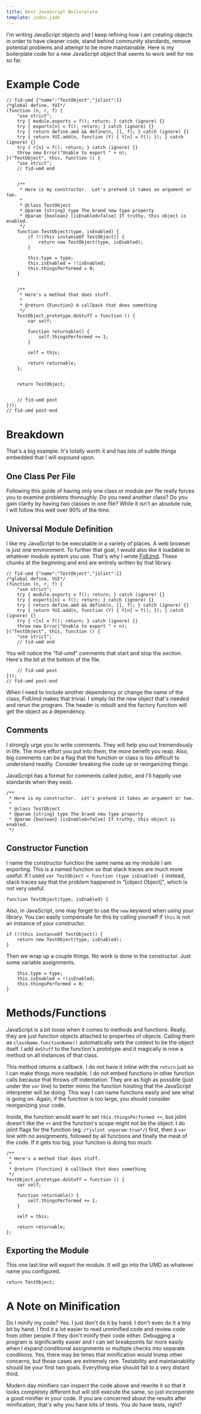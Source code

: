 ```yaml
---
title: Best JavaScript Boilerplate
template: index.jade
---
```


I'm writing JavaScript objects and I keep refining how I am creating objects in order to have cleaner code, stand behind community standards, remove potential problems and attempt to be more maintainable.  Here is my boilerplate code for a new JavaScript object that seems to work well for me so far.

Example Code
============

    // fid-umd {"name":"TestObject","jslint":1}
	/*global define, YUI*/
	(function (n, r, f) {
		"use strict";
		try { module.exports = f(); return; } catch (ignore) {}
		try { exports[n] = f(); return; } catch (ignore) {}
		try { return define.amd && define(n, [], f); } catch (ignore) {}
		try { return YUI.add(n, function (Y) { Y[n] = f(); }); } catch (ignore) {}
		try { r[n] = f(); return; } catch (ignore) {}
		throw new Error("Unable to export " + n);
	}("TestObject", this, function () {
		"use strict";
		// fid-umd end


		/**
		 * Here is my constructor.  Let's pretend it takes an argument or two.
		 *
		 * @class TestObject
		 * @param {string} type The brand new type property
		 * @param {boolean} [isEnabled=false] If truthy, this object is enabled.
		 */
		function TestObject(type, isEnabled) {
			if (!(this instanceOf TestObject)) {
				return new TestObject(type, isEnabled);
			}

			this.type = type;
			this.isEnabled = !!isEnabled;
			this.thingsPerformed = 0;
		}


		/**
		 * Here's a method that does stuff.
		 *
		 * @return {Function} A callback that does something
		 */
		TestObject.prototype.doStuff = function () {
			var self;

			function returnable() {
				self.thingsPerformed += 1;
			}

			self = this;

			return returnable;
		};


		return TestObject;
		

		// fid-umd post
	}));
	// fid-umd post-end

Breakdown
=========

That's a big example.  It's totally worth it and has lots of subtle things embedded that I will expound upon.

One Class Per File
------------------

Following this guide of having only one class or module per file really forces you to examine problems thoroughly.  Do you need another class?  Do you gain clarity by having two classes in one file?  While it isn't an absolute rule, I will follow this well over 90% of the time.

Universal Module Definition
---------------------------

I like my JavaScript to be executable in a variety of places.  A web browser is just one environment.  To further that goal, I would also like it loadable in whatever module system you use.  That's why I wrote [FidUmd](https://github.com/fidian/fid-umd).  These chunks at the beginning and end are entirely written by that library.

    // fid-umd {"name":"TestObject","jslint":1}
	/*global define, YUI*/
	(function (n, r, f) {
		"use strict";
		try { module.exports = f(); return; } catch (ignore) {}
		try { exports[n] = f(); return; } catch (ignore) {}
		try { return define.amd && define(n, [], f); } catch (ignore) {}
		try { return YUI.add(n, function (Y) { Y[n] = f(); }); } catch (ignore) {}
		try { r[n] = f(); return; } catch (ignore) {}
		throw new Error("Unable to export " + n);
	}("TestObject", this, function () {
		"use strict";
		// fid-umd end

You will notice the "fid-umd" comments that start and stop the section.  Here's the bit at the bottom of the file.

		// fid-umd post
	}));
	// fid-umd post-end

When I need to include another dependency or change the name of the class, FidUmd makes that trivial.  I simply list the new object that's needed and rerun the program.  The header is rebuilt and the factory function will get the object as a dependency.

Comments
--------

I strongly urge you to write comments.  They will help you out tremendously in life.  The more effort you put into them, the more benefit you reap.  Also, big comments can be a flag that the function or class is too difficult to understand readily.  Consider breaking the code up or reorganizing things.

JavaScript has a format for comments called jsdoc, and I'll happily use standards when they exist.

	/**
	 * Here is my constructor.  Let's pretend it takes an argument or two.
	 *
	 * @class TestObject
	 * @param {string} type The brand new type property
	 * @param {boolean} [isEnabled=false] If truthy, this object is enabled.
	 */

Constructor Function
--------------------

I name the constructor function the same name as my module I am exporting.  This is a named function so that stack traces are much more useful.  If I used `var TestObject = function (type isEnabled) {` instead, stack traces say that the problem happened in "[object Object]", which is not very useful.

	function TestObject(type, isEnabled) {

Also, in JavaScript, one may forget to use the `new` keyword when using your library.  You can easily compensate for this by calling yourself if `this` is not an instance of your constructor.

	if (!(this instanceOf TestObject)) {
		return new TestObject(type, isEnabled);
	}

Then we wrap up a couple things.  No work is done in the constructor.  Just some variable assignments.

		this.type = type;
		this.isEnabled = !!isEnabled;
		this.thingsPerformed = 0;
	}

Methods/Functions
=================

JavaScript is a bit loose when it comes to methods and functions.  Really, they are just function objects attached to properties of objects.  Calling them as `className.functionName()` automatically sets the context to be the object itself.  I add `doStuff` to the function's prototype and it magically is now a method on all instances of that class.

This method returns a callback.  I do not have it inline with the `return` just so I can make things more readable.  I do not embed functions in other function calls because that throws off indentation.  They are as high as possible (just under the `var` line) to better mimic the function hoisting that the JavaScript interpreter will be doing.  This way I can name functions easily and see what is going on.  Again, if the function is too large, you should consider reorganizing your code.

Inside, the function would want to set `this.thingsPerformed ++`, but jslint doesn't like the `++` and the function's scope might not be the object.  I do jslint flags for the function (eg. `/*jslint unparam:true*/`) first, then a `var` line with no assignments, followed by all functions and finally the meat of the code.  If it gets too big, your function is doing too much.

	/**
	 * Here's a method that does stuff.
	 *
	 * @return {function} A callback that does something
	 */
	TestObject.prototype.doStuff = function () {
		var self;

		function returnable() {
			self.thingsPerformed += 1;
		}

		self = this;

		return returnable;
	};

Exporting the Module
--------------------

This one last line will export the module.  It will go into the UMD as whatever name you configured.

    return TestObject;

A Note on Minification
======================

Do I minify my code?  Yes.  I just don't do it by hand.  I don't even do it a tiny bit by hand.  I find it a lot easier to read unminified code and review code from other people if they don't minify their code either.  Debugging a program is significantly easier and I can set breakpoints far more easily when I expand conditional assignments or multiple checks into separate conditions.  Yes, there may be times that minification would trump other concerns, but those cases are extremely rare.  Testability and maintainability should be your first two goals.  Everything else should fall to a very distant third.

Modern day minifiers can inspect the code above and rewrite it so that it looks completely different but will still execute the same, so just incorporate a good minifier in your code.  If you are concerned about the results after minification, that's why you have lots of tests.  You do have tests, right?
